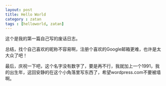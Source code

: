 ```yaml
---
layout: post
title: Hello World
category : zatan
tags : [helloworld, zatan]
---
```


这个是我的第一篇自己写的废话日志。  

总结，找个自己喜欢的昵称不容易啊，注册个喜欢的Google邮箱更难，也许是太大众了吧！  

最后，庆祝一下吧，这个名字没有数字了，要是再不行，我就加上一个1991，我的出生年，这回安静的在这个小角落里写东西了，希望wordpress.com不要被墙啊。  
